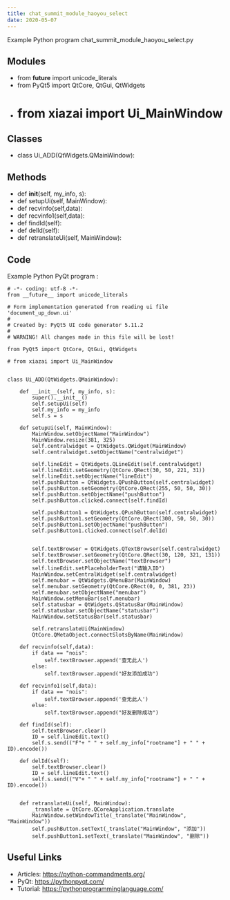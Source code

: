 ```yaml
---
title: chat_summit_module_haoyou_select
date: 2020-05-07
---
```

Example Python program chat_summit_module_haoyou_select.py

## Modules

* from __future__ import unicode_literals
* from PyQt5 import QtCore, QtGui, QtWidgets
* # from xiazai import Ui_MainWindow

## Classes

* class Ui_ADD(QtWidgets.QMainWindow):

## Methods

* def __init__(self, my_info, s):
* def setupUi(self, MainWindow):
* def recvinfo(self,data):
* def recvinfo1(self,data):
* def findId(self):
* def delId(self):
* def retranslateUi(self, MainWindow):

## Code

Example Python PyQt program :

    # -*- coding: utf-8 -*-
    from __future__ import unicode_literals
    
    # Form implementation generated from reading ui file 'document_up_down.ui'
    #
    # Created by: PyQt5 UI code generator 5.11.2
    #
    # WARNING! All changes made in this file will be lost!
    
    from PyQt5 import QtCore, QtGui, QtWidgets
    
    # from xiazai import Ui_MainWindow
    
    
    class Ui_ADD(QtWidgets.QMainWindow):
    
        def __init__(self, my_info, s):
            super().__init__()
            self.setupUi(self)
            self.my_info = my_info
            self.s = s
    
        def setupUi(self, MainWindow):
            MainWindow.setObjectName("MainWindow")
            MainWindow.resize(381, 325)
            self.centralwidget = QtWidgets.QWidget(MainWindow)
            self.centralwidget.setObjectName("centralwidget")
    
            self.lineEdit = QtWidgets.QLineEdit(self.centralwidget)
            self.lineEdit.setGeometry(QtCore.QRect(30, 50, 221, 31))
            self.lineEdit.setObjectName("lineEdit")
            self.pushButton = QtWidgets.QPushButton(self.centralwidget)
            self.pushButton.setGeometry(QtCore.QRect(255, 50, 50, 30))
            self.pushButton.setObjectName("pushButton")
            self.pushButton.clicked.connect(self.findId)
    
            self.pushButton1 = QtWidgets.QPushButton(self.centralwidget)
            self.pushButton1.setGeometry(QtCore.QRect(300, 50, 50, 30))
            self.pushButton1.setObjectName("pushButton")
            self.pushButton1.clicked.connect(self.delId)
    
    
            self.textBrowser = QtWidgets.QTextBrowser(self.centralwidget)
            self.textBrowser.setGeometry(QtCore.QRect(30, 120, 321, 131))
            self.textBrowser.setObjectName("textBrowser")
            self.lineEdit.setPlaceholderText("请输入ID")
            MainWindow.setCentralWidget(self.centralwidget)
            self.menubar = QtWidgets.QMenuBar(MainWindow)
            self.menubar.setGeometry(QtCore.QRect(0, 0, 381, 23))
            self.menubar.setObjectName("menubar")
            MainWindow.setMenuBar(self.menubar)
            self.statusbar = QtWidgets.QStatusBar(MainWindow)
            self.statusbar.setObjectName("statusbar")
            MainWindow.setStatusBar(self.statusbar)
    
            self.retranslateUi(MainWindow)
            QtCore.QMetaObject.connectSlotsByName(MainWindow)
    
        def recvinfo(self,data):
            if data == "nois":
                self.textBrowser.append('查无此人')
            else:
                self.textBrowser.append("好友添加成功")
    
        def recvinfo1(self,data):
            if data == "nois":
                self.textBrowser.append('查无此人')
            else:
                self.textBrowser.append("好友删除成功")
    
        def findId(self):
            self.textBrowser.clear()
            ID = self.lineEdit.text()
            self.s.send(("F"+ " " + self.my_info["rootname"] + " " + ID).encode())
    
        def delId(self):
            self.textBrowser.clear()
            ID = self.lineEdit.text()
            self.s.send(("V"+ " " + self.my_info["rootname"] + " " + ID).encode())
    
    
        def retranslateUi(self, MainWindow):
            _translate = QtCore.QCoreApplication.translate
            MainWindow.setWindowTitle(_translate("MainWindow", "MainWindow"))
            self.pushButton.setText(_translate("MainWindow", "添加"))
            self.pushButton1.setText(_translate("MainWindow", "删除"))
    

## Useful Links

- Articles: https://python-commandments.org/
- PyQt: https://pythonpyqt.com/
- Tutorial: https://pythonprogramminglanguage.com/
